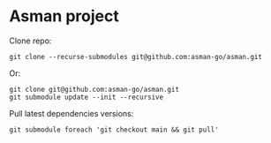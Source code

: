 # Asman project

Clone repo:

```
git clone --recurse-submodules git@github.com:asman-go/asman.git
```

Or:

```
git clone git@github.com:asman-go/asman.git
git submodule update --init --recursive
```

Pull latest dependencies versions:

```
git submodule foreach 'git checkout main && git pull'
```


